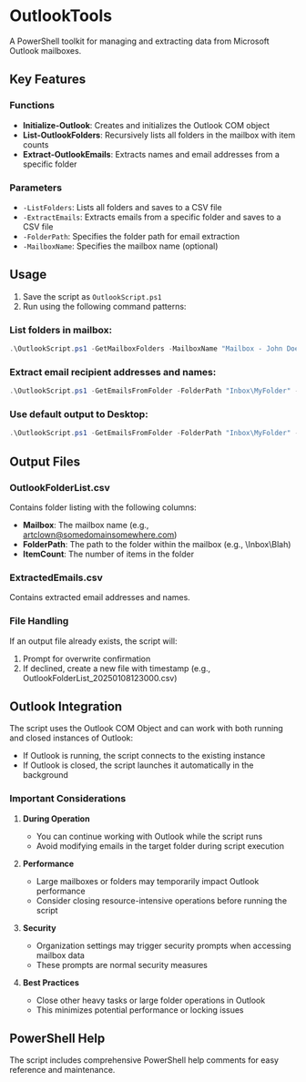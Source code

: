 # OutlookTools

A PowerShell toolkit for managing and extracting data from Microsoft Outlook mailboxes.

## Key Features

### Functions
- **Initialize-Outlook**: Creates and initializes the Outlook COM object
- **List-OutlookFolders**: Recursively lists all folders in the mailbox with item counts
- **Extract-OutlookEmails**: Extracts names and email addresses from a specific folder

### Parameters
- `-ListFolders`: Lists all folders and saves to a CSV file
- `-ExtractEmails`: Extracts emails from a specific folder and saves to a CSV file
- `-FolderPath`: Specifies the folder path for email extraction
- `-MailboxName`: Specifies the mailbox name (optional)

## Usage

1. Save the script as `OutlookScript.ps1`
2. Run using the following command patterns:

### List folders in mailbox:
```powershell
.\OutlookScript.ps1 -GetMailboxFolders -MailboxName "Mailbox - John Doe" -OutputFolder "C:\Reports"
```

### Extract email recipient addresses and names:
```powershell
.\OutlookScript.ps1 -GetEmailsFromFolder -FolderPath "Inbox\MyFolder" -MailboxName "Mailbox - John Doe" -OutputFolder "D:\Exports"
```

### Use default output to Desktop:
```powershell
.\OutlookScript.ps1 -GetEmailsFromFolder -FolderPath "Inbox\MyFolder" -MailboxName "Mailbox - John Doe"
```

## Output Files

### OutlookFolderList.csv
Contains folder listing with the following columns:
- **Mailbox**: The mailbox name (e.g., artclown@somedomainsomewhere.com)
- **FolderPath**: The path to the folder within the mailbox (e.g., \Inbox\Blah)
- **ItemCount**: The number of items in the folder

### ExtractedEmails.csv
Contains extracted email addresses and names.

### File Handling
If an output file already exists, the script will:
1. Prompt for overwrite confirmation
2. If declined, create a new file with timestamp (e.g., OutlookFolderList_20250108123000.csv)

## Outlook Integration

The script uses the Outlook COM Object and can work with both running and closed instances of Outlook:

- If Outlook is running, the script connects to the existing instance
- If Outlook is closed, the script launches it automatically in the background

### Important Considerations

1. **During Operation**
   - You can continue working with Outlook while the script runs
   - Avoid modifying emails in the target folder during script execution

2. **Performance**
   - Large mailboxes or folders may temporarily impact Outlook performance
   - Consider closing resource-intensive operations before running the script

3. **Security**
   - Organization settings may trigger security prompts when accessing mailbox data
   - These prompts are normal security measures

4. **Best Practices**
   - Close other heavy tasks or large folder operations in Outlook
   - This minimizes potential performance or locking issues

## PowerShell Help
The script includes comprehensive PowerShell help comments for easy reference and maintenance.
